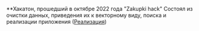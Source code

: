 **Хакатон, прошедший в октябре 2022 года "Zakupki hack"
Состоял из очистки данных, приведения их к векторному виду, поиска и реализации приложения ([Реализация](https://github.com/MokretsovaViktoria/Hack/blob/main/zakupki_hack/main.ipynb))
